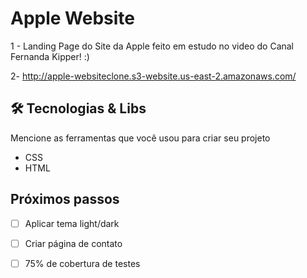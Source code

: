 # Apple Website

1 - Landing Page do Site da Apple feito em estudo no video do Canal Fernanda Kipper! :)

2- http://apple-websiteclone.s3-website.us-east-2.amazonaws.com/



## 🛠️ Tecnologias & Libs

Mencione as ferramentas que você usou para criar seu projeto

* CSS
* HTML


## Próximos passos
- [ ] Aplicar tema light/dark
- [ ] Criar página de contato
- [ ] 75% de cobertura de testes

